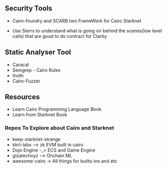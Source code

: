## Security Tools


- Cairo-foundry and SCARB two FrameWork for Cairo Starknet

- Use Sierrs to understand what is going on behind the scenes(low level calls) that are good to do contract for Clarity

## Static Analyser Tool

- Caracal
- Semgrep - Cairo Rules
- thoth
- Cairo-Fuzzer

## Resources
- Learn Cairo Programming Language Book
- Learn from Starknet Book 

### Repos To Explore about Cairo and Starknet
- keep-starknet-strange
- kkrt-labs --> zk EVM built in cairo
- Dojo Engine -_> ECS and Game Engine
- gizatechxyz --> Onchain ML 
- awesome-cairo -> All things for builts-ins and etc